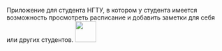Приложение для студента НГТУ, в котором у студента имеется возможность просмотреть расписание и добавить заметки для себя или других студентов.
<a href="url"><img src="https://sun9-28.userapi.com/impf/qed1mHM_iyuf2j8ey7ELwE8hd_Olk9ISXt7LJA/KYb5jEdaAkE.jpg?size=757x1600&quality=96&proxy=1&sign=39973139e35f616c265390d7f0c4bfac&type=album" height="48" width="48" ></a>
